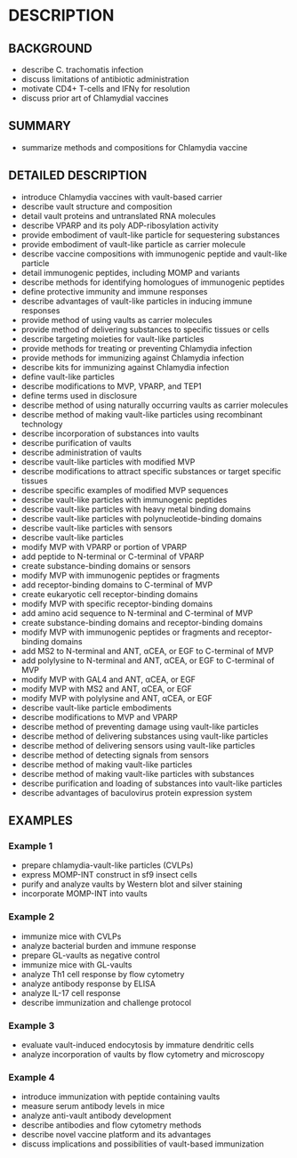 # DESCRIPTION

## BACKGROUND

- describe C. trachomatis infection
- discuss limitations of antibiotic administration
- motivate CD4+ T-cells and IFNγ for resolution
- discuss prior art of Chlamydial vaccines

## SUMMARY

- summarize methods and compositions for Chlamydia vaccine

## DETAILED DESCRIPTION

- introduce Chlamydia vaccines with vault-based carrier
- describe vault structure and composition
- detail vault proteins and untranslated RNA molecules
- describe VPARP and its poly ADP-ribosylation activity
- provide embodiment of vault-like particle for sequestering substances
- provide embodiment of vault-like particle as carrier molecule
- describe vaccine compositions with immunogenic peptide and vault-like particle
- detail immunogenic peptides, including MOMP and variants
- describe methods for identifying homologues of immunogenic peptides
- define protective immunity and immune responses
- describe advantages of vault-like particles in inducing immune responses
- provide method of using vaults as carrier molecules
- provide method of delivering substances to specific tissues or cells
- describe targeting moieties for vault-like particles
- provide methods for treating or preventing Chlamydia infection
- provide methods for immunizing against Chlamydia infection
- describe kits for immunizing against Chlamydia infection
- define vault-like particles
- describe modifications to MVP, VPARP, and TEP1
- define terms used in disclosure
- describe method of using naturally occurring vaults as carrier molecules
- describe method of making vault-like particles using recombinant technology
- describe incorporation of substances into vaults
- describe purification of vaults
- describe administration of vaults
- describe vault-like particles with modified MVP
- describe modifications to attract specific substances or target specific tissues
- describe specific examples of modified MVP sequences
- describe vault-like particles with immunogenic peptides
- describe vault-like particles with heavy metal binding domains
- describe vault-like particles with polynucleotide-binding domains
- describe vault-like particles with sensors
- describe vault-like particles
- modify MVP with VPARP or portion of VPARP
- add peptide to N-terminal or C-terminal of VPARP
- create substance-binding domains or sensors
- modify MVP with immunogenic peptides or fragments
- add receptor-binding domains to C-terminal of MVP
- create eukaryotic cell receptor-binding domains
- modify MVP with specific receptor-binding domains
- add amino acid sequence to N-terminal and C-terminal of MVP
- create substance-binding domains and receptor-binding domains
- modify MVP with immunogenic peptides or fragments and receptor-binding domains
- add MS2 to N-terminal and ANT, αCEA, or EGF to C-terminal of MVP
- add polylysine to N-terminal and ANT, αCEA, or EGF to C-terminal of MVP
- modify MVP with GAL4 and ANT, αCEA, or EGF
- modify MVP with MS2 and ANT, αCEA, or EGF
- modify MVP with polylysine and ANT, αCEA, or EGF
- describe vault-like particle embodiments
- describe modifications to MVP and VPARP
- describe method of preventing damage using vault-like particles
- describe method of delivering substances using vault-like particles
- describe method of delivering sensors using vault-like particles
- describe method of detecting signals from sensors
- describe method of making vault-like particles
- describe method of making vault-like particles with substances
- describe purification and loading of substances into vault-like particles
- describe advantages of baculovirus protein expression system

## EXAMPLES

### Example 1

- prepare chlamydia-vault-like particles (CVLPs)
- express MOMP-INT construct in sf9 insect cells
- purify and analyze vaults by Western blot and silver staining
- incorporate MOMP-INT into vaults

### Example 2

- immunize mice with CVLPs
- analyze bacterial burden and immune response
- prepare GL-vaults as negative control
- immunize mice with GL-vaults
- analyze Th1 cell response by flow cytometry
- analyze antibody response by ELISA
- analyze IL-17 cell response
- describe immunization and challenge protocol

### Example 3

- evaluate vault-induced endocytosis by immature dendritic cells
- analyze incorporation of vaults by flow cytometry and microscopy

### Example 4

- introduce immunization with peptide containing vaults
- measure serum antibody levels in mice
- analyze anti-vault antibody development
- describe antibodies and flow cytometry methods
- describe novel vaccine platform and its advantages
- discuss implications and possibilities of vault-based immunization


